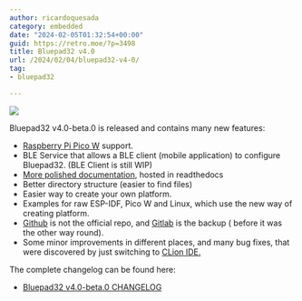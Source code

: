```yaml
---
author: ricardoquesada
category: embedded
date: "2024-02-05T01:32:54+00:00"
guid: https://retro.moe/?p=3498
title: Bluepad32 v4.0
url: /2024/02/04/bluepad32-v4-0/
tag:
- bluepad32

---
```


![](https://lh3.googleusercontent.com/pw/ABLVV86GotbxyeDjCi843Lmxv9q09pqVtkIEMufR3p9ihxNxtOlt6KY-Zed43iwqcgX3sCmnjBtYwWeyMd3rrQ425gU6vwpZDE42b-NQ2PsUKqXOa202h_mezbPdTHlxA20Hczui2XjphvzMKHoRJiGEkqPQWw=w998-h706-s-no-gm?authuser=0)

Bluepad32 v4.0-beta.0 is released and contains many new features:

- [Raspberry Pi Pico W](https://www.raspberrypi.com/products/raspberry-pi-pico/)
  support.
- BLE Service that allows a BLE client (mobile application) to configure
  Bluepad32. (BLE Client is still WIP)
- [More polished documentation](https://bluepad32.readthedocs.io/), hosted in
  readthedocs
- Better directory structure (easier to find files)
- Easier way to create your own platform.
- Examples for raw ESP-IDF, Pico W and Linux, which use the new way of creating
  platform.
- [Github](https://github.com/ricardoquesada/bluepad32) is not the official
  repo, and [Gitlab](http://gitlab.com/ricardoquesada/bluepad32) is the backup (
  before it was the other way round).
- Some minor improvements in different places, and many bug fixes, that were
  discovered by just switching to [CLion IDE.](https://www.jetbrains.com/clion/)

The complete changelog can be found here:

- [Bluepad32 v4.0-beta.0 CHANGELOG](https://github.com/ricardoquesada/bluepad32/releases/tag/4.0-beta0)
